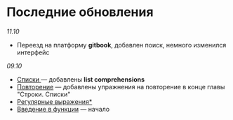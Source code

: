 # Последние обновления

_11.10_

* Переезд на платформу **gitbook**, добавлен поиск, немного изменился интерфейс

_09.10_

* [Списки ](../stroki.-spiski/spiski.md)— добавлены **list comprehensions**
* [Повторение](../stroki.-spiski/povtorenie.md) — добавлены упражнения на повторение в конце главы "Строки. Списки"
* [Регулярные выражения\*](../stroki.-spiski/regulyarnye-vyrazheniya-regex.md)
* [Введение в функции](../funkcii/vvedenie-v-funkcii.md) — начало


